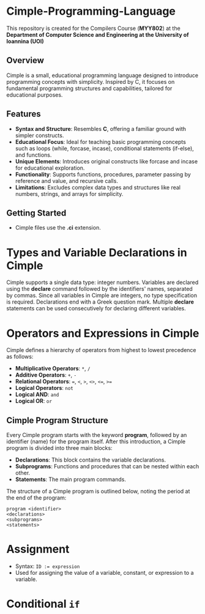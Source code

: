 # Cimple-Programming-Language
This repository is created for the Compilers Course (**ΜΥΥ802**) at the **Department of Computer Science and Engineering at the University of Ioannina (UOI)**

## Overview
Cimple is a small, educational programming language designed to introduce programming concepts with simplicity. Inspired by C, it focuses on fundamental programming structures and capabilities, tailored for educational purposes.

## Features
- **Syntax and Structure**: Resembles **C**, offering a familiar ground with simpler constructs.
- **Educational Focus**: Ideal for teaching basic programming concepts such as loops (while, forcase, incase), conditional statements (if-else), and functions.
- **Unique Elements**: Introduces original constructs like forcase and incase for educational exploration.
- **Functionality**: Supports functions, procedures, parameter passing by reference and value, and recursive calls.
- **Limitations**: Excludes complex data types and structures like real numbers, strings, and arrays for simplicity.

## Getting Started
- Cimple files use the **.ci** extension.

# Types and Variable Declarations in Cimple
Cimple supports a single data type: integer numbers. Variables are declared using the **declare** command followed by the identifiers' names, separated by commas. Since all variables in Cimple are integers, no type specification is required. Declarations end with a Greek question mark. Multiple **declare** statements can be used consecutively for declaring different variables.

# Operators and Expressions in Cimple
Cimple defines a hierarchy of operators from highest to lowest precedence as follows:

- **Multiplicative Operators**: `*`, `/`
- **Additive Operators**: `+`, `-`
- **Relational Operators**: `=`, `<`, `>`, `<>`, `<=`, `>=`
- **Logical Operators**: `not`
- **Logical AND**: `and`
- **Logical OR**: `or`

## Cimple Program Structure

Every Cimple program starts with the keyword **program**, followed by an identifier (name) for the program itself. After this introduction, a Cimple program is divided into three main blocks:
- **Declarations**: This block contains the variable declarations.
- **Subprograms**: Functions and procedures that can be nested within each other.
- **Statements**: The main program commands.

The structure of a Cimple program is outlined below, noting the period at the end of the program:
```
program <identifier> 
<declarations> 
<subprograms> 
<statements> 
```

# Assignment
- Syntax: `ID := expression`
- Used for assigning the value of a variable, constant, or expression to a variable.

# Conditional `if`


